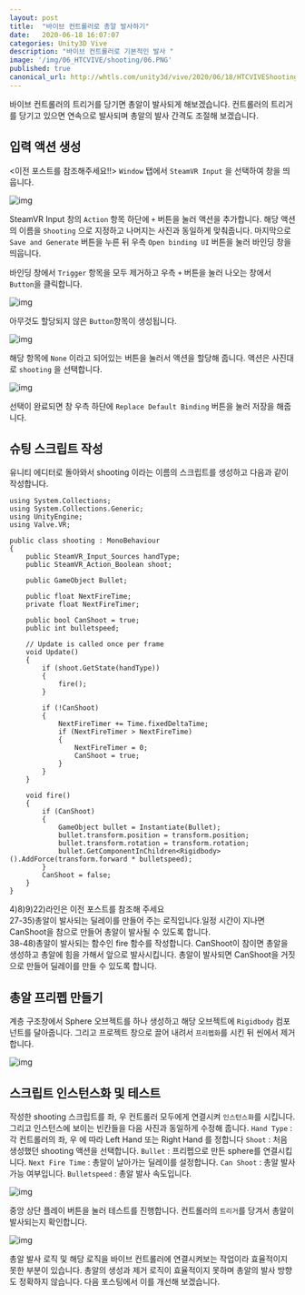 ```yaml
---
layout: post
title:  "바이브 컨트롤러로 총알 발사하기"
date:   2020-06-18 16:07:07
categories: Unity3D Vive
description: "바이브 컨트롤러로 기본적인 발사 "
image: '/img/06_HTCVIVE/shooting/06.PNG'
published: true
canonical_url: http://whtls.com/unity3d/vive/2020/06/18/HTCVIVEShooting1/
---
```


바이브 컨트롤러의 트리거를 당기면 총알이 발사되게 해보겠습니다. 컨트롤러의 트리거를 당기고 있으면 연속으로 발사되며 총알의 발사 간격도 조절해 보겠습니다.

## 입력 액션 생성
<이전 포스트를 참조해주세요!!>
`Window` 탭에서 `SteamVR Input` 을 선택하여 창을 띄웁니다.  

![img](/img/06_HTCVIVE/shooting/01.PNG)  

SteamVR Input 창의 `Action` 항목 하단에 `+` 버튼을 눌러 액션을 추가합니다. 해당 액션의 이름을 `Shooting` 으로 지정하고 나머지는 사진과 동일하게 맞춰줍니다. 마지막으로 `Save and Generate` 버튼을 누른 뒤 우측 `Open binding UI` 버튼을 눌러 바인딩 창을 띄웁니다.  

바인딩 창에서 `Trigger` 항목을 모두 제거하고 우측 `+` 버튼을 눌러 나오는 창에서 `Button`을 클릭합니다.  

![img](/img/06_HTCVIVE/shooting/02.PNG)

아무것도 할당되지 않은 `Button`항목이 생성됩니다. 

![img](/img/06_HTCVIVE/shooting/03.PNG)  

해당 항목에 `None` 이라고 되어있는 버튼을 눌러서 액션을 할당해 줍니다. 액션은 사진대로 `shooting` 을 선택합니다. 

![img](/img/06_HTCVIVE/shooting/04.PNG)  

선택이 완료되면 창 우측 하단에 `Replace Default Binding` 버튼을 눌러 저장을 해줍니다.

## 슈팅 스크립트 작성
유니티 에디터로 돌아와서 shooting 이라는 이름의 스크립트를 생성하고 다음과 같이 작성합니다.

```
using System.Collections;
using System.Collections.Generic;
using UnityEngine;
using Valve.VR;

public class shooting : MonoBehaviour
{
    public SteamVR_Input_Sources handType;
    public SteamVR_Action_Boolean shoot;

    public GameObject Bullet;

    public float NextFireTime;
    private float NextFireTimer;

    public bool CanShoot = true;
    public int bulletspeed;

    // Update is called once per frame
    void Update()
    {
        if (shoot.GetState(handType))
        {
            fire();
        }
        
        if (!CanShoot)
        {
            NextFireTimer += Time.fixedDeltaTime;
            if (NextFireTimer > NextFireTime)
            {
                NextFireTimer = 0;
                CanShoot = true;
            }
        }
    }

    void fire()
    {
        if (CanShoot)
        {
            GameObject bullet = Instantiate(Bullet);
            bullet.transform.position = transform.position;
            bullet.transform.rotation = transform.rotation;
            bullet.GetComponentInChildren<Rigidbody>().AddForce(transform.forward * bulletspeed);
        }
        CanShoot = false;
    }
}
```

4)8)9)22)라인은 이전 포스트를 참조해 주세요  
27-35)총알이 발사되는 딜레이를 만들어 주는 로직입니다.일정 시간이 지나면 CanShoot을 참으로 만들어 총알이 발사될 수 있도록 합니다.  
38-48)총알이 발사되는 함수인 fire 함수를 작성합니다. CanShoot이 참이면 총알을 생성하고 총알에 힘을 가해서 앞으로 발사시킵니다. 총알이 발사되면 CanShoot을 거짓으로 만들어 딜레이를 만들 수 있도록 합니다.  

## 총알 프리펩 만들기
계층 구조창에서 Sphere 오브젝트를 하나 생성하고 해당 오브젝트에 `Rigidbody` 컴포넌트를 달아줍니다. 그리고 프로젝트 창으로 끌어 내려서 `프리펩화`를 시킨 뒤 씬에서 제거합니다.  

![img](/img/06_HTCVIVE/shooting/05.PNG)  

## 스크립트 인스턴스화 및 테스트
작성한 shooting 스크립트를 좌, 우 컨트롤러 모두에게 연결시켜 `인스턴스화`를 시킵니다. 그리고 인스턴스에 보이는 빈칸들을 다음 사진과 동일하게 수정해 줍니다. 
`Hand Type` : 각 컨트롤러의 좌, 우 에 따라 Left Hand 또는 Right Hand 를 정합니다
`Shoot` : 처음 생성했던 shooting 액션을 선택합니다.
`Bullet` : 프리펩으로 만든 sphere를 연결시킵니다.
`Next Fire Time` : 총알이 날아가는 딜레이를 설정합니다. 
`Can Shoot` : 총알 발사 가능 여부입니다.
`Bulletspeed` : 총알 발사 속도입니다.  

![img](/img/06_HTCVIVE/shooting/07.PNG)  

중앙 상단 플레이 버튼을 눌러 테스트를 진행합니다. 컨트롤러의 `트리거`를 당겨서 총알이 발사되는지 확인합니다.  

![img](/img/06_HTCVIVE/shooting/06.PNG)  

총알 발사 로직 및 해당 로직을 바이브 컨트롤러에 연결시켜보는 작업이라 효율적이지 못한 부분이 있습니다. 총알의 생성과 제거 로직이 효율적이지 못하며 총알의 발사 방향도 정확하지 않습니다. 다음 포스팅에서 이를 개선해 보겠습니다.  
